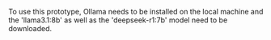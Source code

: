 To use this prototype, Ollama needs to be installed on the local machine and the 'llama3.1:8b' as well as the 'deepseek-r1:7b' model need to be downloaded.
